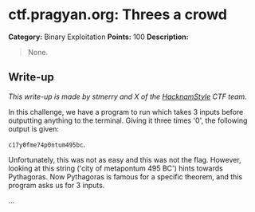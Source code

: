 # ctf.pragyan.org: Threes a crowd

**Category:** Binary Exploitation
**Points:** 100
**Description:**

> None.

## Write-up

_This write-up is made by stmerry and X of the [HacknamStyle](http://hacknamstyle.net/) CTF team._

In this challenge, we have a program to run which takes 3 inputs before outputting anything to the terminal. Giving it three times '0', the following output is given:

`c17y0fme74p0ntum495bc`.

Unfortunately, this was not as easy and this was not the flag. However, looking at this string ('city of metapontum 495 BC') hints towards Pythagoras. Now Pythagoras is famous for a specific theorem, and this program asks us for 3 inputs.

...
